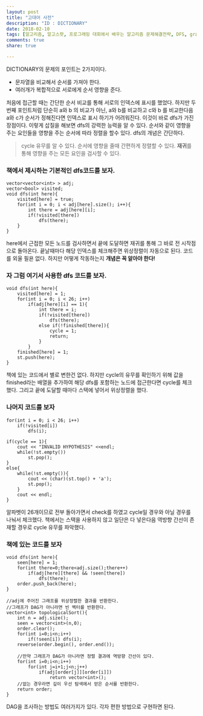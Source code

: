 ```yaml
---
layout: post
title: "고대어 사전"
description: "ID : DICTIONARY"
date: 2018-02-10
tags: [알고리즘, 알고스팟, 프로그래밍 대회에서 배우는 알고리즘 문제해결전략, DFS, graph]
comments: true
share: true

---
```


DICTIONARY의 문제의 포인트는 2가지이다.
* 문자열을 비교해서 순서를 가져야 한다.
* 여러개가 복합적으로 서로에게 순서 영향을 준다.

처음에 접근할 때는 간단한 순서 비교를 통해 서로의 인덱스에 표시를 했었다. 하지만 두번째 포인트처럼 단순히 a와 b 의 비교가 아닌, a와 b를 비교하고 c와 b 를 비교한다음 a와 c가 순서가 정해진다면 인덱스로 표시 하기가 어려워진다. 이것이 바로 dfs가 가진 장점이다.
이렇게 삽질을 해보면 dfs의 강력한 능력을 알 수 있다. 순서와 같이 영향을 주는 요인들을 영향을 주는 순서에 따라 정렬을 할수 있다. dfs의 개념은 간단하다.
> cycle 유무를 알 수 있다.
> 순서에 영향을 줄때 간편하게 정렬할 수 있다.
> **재귀**를 통해 영향을 주는 모든 요인을 검사할 수 있다.

### 책에서 제시하는 기본적인 dfs코드를 보자.
    vector<vector<int> > adj;
    vector<bool> visited;
    void dfs(int here){
        visited[here] = true;
        for(int i = 0; i < adj[here].size(); i++){
            int there = adj[here][i];
            if(!visited[there])
                dfs(there);
        }
    }

here에서 근접한 모든 노드를 검사하면서 끝에 도달하면 재귀를 통해 그 바로 전 시작점으로 돌아온다. 끝날때마다 해당 인덱스를 체크해주면 위상정렬이 자동으로 된다. 코드를 외울 필욘 없다. 하지만 어떻게 작동하는지 **개념은 꼭 알아야 한다!**

### 자 그럼 여기서 사용한 dfs 코드를 보자.
    void dfs(int here){
        visited[here] = 1;
        for(int i = 0; i < 26; i++)
            if(adj[here][i] == 1){
                int there = i;
                if(!visited[there])
                    dfs(there);
                else if(!finished[there]){
                    cycle = 1;
                    return;
                }
            }
        finished[here] = 1;
        st.push(here);
    }

책에 있는 코드에서 별로 변한건 없다. 하지만 cycle의 유무를 확인하기 위해 값을 finished라는 배열을 추가하여 해당 dfs를 포함하는 노드에 접근한다면 cycle를 체크했다. 그리고 끝에 도달할 때마다 스택에 넣어서 위상정렬을 했다.

### 나머지 코드를 보자
    for(int i = 0; i < 26; i++)
        if(!visited[i])
            dfs(i);

    if(cycle == 1){
        cout << "INVALID HYPOTHESIS" <<endl;
        while(!st.empty())
            st.pop();
    }
    else{
        while(!st.empty()){
            cout << (char)(st.top() + 'a');
            st.pop();
        }
        cout << endl;
    }

알파벳이 26개이므로 전부 돌아가면서 check를 하였고 cycle일 경우와 아닐 경우를 나눠서 체크했다. 책에서는 스택을 사용하지 않고 일단은 다 넣은다음 역방향 간선이 존재할 경우로 cycle 유무를 파악했다.

### 책에 있는 코드를 보자

    void dfs(int here){
        seen[here] = 1;
        for(int there=0;there<adj.size();there++)
            if(adj[here][there] && !seen[there])
                dfs(there);
        order.push_back(here);
    }

    //adj에 주어진 그래프를 위상정렬한 결과를 반환한다.
    //그래프가 DAG가 아니라면 빈 벡터를 반환한다.
    vector<int> topologicalSort(){
        int n = adj.size();
        seen = vector<int>(n,0);
        order.clear();
        for(int i=0;i<n;i++)
            if(!seen[i]) dfs(i);
        reverse(order.begin(), order.end());

        //만약 그래프가 DAG가 아니라면 정렬 결과에 역방향 간선이 있다.
        for(int i=0;i<n;i++)
            for(int j=i+1;j<n;j++)
                if(adj[order[j]][order[i]])
                    return vector<int>();
        //없는 경우라면 깊이 우선 탐색에서 얻은 순서를 반환한다.
        return order;
    }

DAG을 조사하는 방법도 여러가지가 있다. 각자 편한 방법으로 구현하면 된다.
